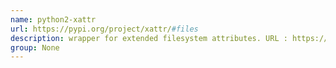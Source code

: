 ```yaml
---
name: python2-xattr
url: https://pypi.org/project/xattr/#files
description: wrapper for extended filesystem attributes. URL : https://pypi.org/project/xattr/#files Groups : None
group: None
---
```

